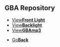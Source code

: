 
## GBA Repository
<threebutton>
<ul>
            <li><a href="./ags-001-screen-light-assembly-into-og-gba-mod.368171/">View<strong>Front Light</strong></a></li>
            <li><a href="./Backlight/index.html/">View<strong>Backlight</strong></a></li>
            <li><a href="./gbamp3/index.html">View<strong>GBAmp3</strong></a></li>
          </ul>
</threebutton>
<onebutton>
<ul>
            <li><a href="../">Go<strong>Back</strong></a></li>
          </ul>
</onebutton>


